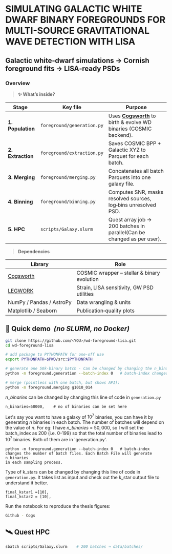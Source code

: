# SIMULATING GALACTIC WHITE DWARF BINARY FOREGROUNDS FOR MULTI-SOURCE GRAVITATIONAL WAVE DETECTION WITH LISA
## Galactic white‑dwarf simulations → Cornish foreground fits → LISA‑ready PSDs
### Overview

> **✨ What’s inside?**

| Stage  | Key file | Purpose |
|--------|----------|---------|
| **1. Population** | `foreground/generation.py` | Uses [**Cogsworth**](https://cogsworth.readthedocs.io/en/latest/index.html) to birth & evolve WD binaries (COSMIC backend). |
| **2. Extraction** | `foreground/extraction.py` | Saves COSMIC BPP + Galactic XYZ to Parquet for each batch. |
| **3. Merging** | `foreground/merging.py` | Concatenates all batch Parquets into one galaxy file. |
| **4. Binning** | `foreground/binning.py` | Computes SNR, masks resolved sources, log‑bins unresolved PSD. |
| **5. HPC** | `scripts/Galaxy.slurm` | Quest array job → 200 batches in parallel(Can be changed as per user). |

> **Dependencies**

| Library | Role                   |
|---------|------------------------|
| [Cogsworth](https://cogsworth.readthedocs.io/en/latest/index.html) | COSMIC wrapper – stellar & binary evolution |
| [LEGWORK](https://legwork.readthedocs.io/en/latest/index.html)  | Strain, LISA sensitivity, GW PSD utilities |
| NumPy / Pandas / AstroPy | Data wrangling & units |
| Matplotlib / Seaborn | Publication‑quality plots |

## 🚀 Quick demo  *(no SLURM, no Docker)*

```bash
git clone https://github.com/<YOU>/wd-foreground-lisa.git
cd wd-foreground-lisa

# add package to PYTHONPATH for one‑off use
export PYTHONPATH=$PWD/src:$PYTHONPATH

# generate one 50k-binary batch - Can be changed by changing the n_binaries in generation.py
python -m foreground.generation --batch-index 0   # batch-index changes the number of batch files. Each Batch File will generate n_binaries

# merge (pointless with one batch, but shows API):
python -m foreground.merging g1010_014

````
*n_binaries* can be changed by changing this line of code in ```generation.py```
````
n_binaries=50000,    # no of binaries can be set here
````

Let's say you want to have a galaxy of $10^7$ binaries, you can have it by generating $n$ binaries in each batch. The number of batches will depend on the value of $n$. For eg: I have *n_binaries* = $50,000$, so I will set the batch_index as 200 (i.e. 0-199) so that the total number of binaries lead to $10^7$ binaries. Both of them are in 'generation.py'.
````
python -m foreground.generation --batch-index 0   # batch-index changes the number of batch files. Each Batch File will generate n_binaries
in each sampling process.
````


Type of k_stars can be changed by changing this line of code in ```generation.py```. It takes list as input and check out the k_star output file to understand it better.
````
final_kstar1 =[10], 
final_kstar2 = [10],
````

Run the notebook to reproduce the thesis figures:

```bash
Github - Cogs
```

## 🛰️ Quest HPC

```bash
sbatch scripts/Galaxy.slurm    # 200 batches → data/batches/
```
